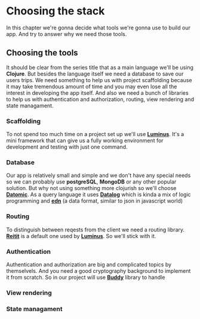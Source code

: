 # Choosing the stack

In this chapter we're gonna decide what tools we're gonna use to build our app. And try to answer why we need those tools. 

## Choosing the tools

It should be clear from the series title that as a main language we'll be using **Clojure**. But besides the language itself we need a database to save our users trips. We need something to help us with project scaffolding because it may take tremendous amount of time and you may even lose all the interest in developing the app itself. And also we need a bunch of libraries to help us with authentication and authorization, routing, view rendering and state managament. 

### Scaffolding

To not spend too much time on a project set up we'll use [**Luminus**][luminus]. It's a mini framework that can give us a fully working environment for development and testing with just one command.

### Database 

Our app is relatively small and simple and we don't have any special needs so we can probably use **postgreSQL**, **MongoDB** or any other popular solution. But why not using something more clojurish so we'll choose  [**Datomic**][datomic]. As a query language it uses [**Datalog**][datalog] which is kinda a mix of logic programming and [**edn**][edn] (a data format, similar to json in javascript world)

### Routing

To distinguish between reqests from the client we need a routing library. [**Reitit**][reitit] is a default one used by [**Luminus**][luminus]. So we'll stick with it.

### Authentication

Authentication and authorization are big and complicated topics by themselvels. And you need a good cryptography background to implement it from scratch. So in our project will use [**Buddy**][buddy] library to handle 

### View rendering 



### State managament


[datomic]: https://docs.datomic.com/on-prem/getting-started/brief-overview.html
[datalog]: http://www.learndatalogtoday.org/
[edn]: https://github.com/edn-format/edn
[luminus]: http://www.luminusweb.net/
[reitit]: https://metosin.github.io/reitit/
[buddy]: https://github.com/funcool/buddy
<!--stackedit_data:
eyJoaXN0b3J5IjpbLTU3NTY5NjQ0LC0xMzA0NDU2NTA0LC01Nj
U3ODY2MCw1OTcyODEyODgsLTk3MjY4OTI5MiwtMTUzMDc0MTA1
NywxODY3OTEyMzg3LDcxMDU2MzYzNywyMDc3OTc4MDA5LDU4NT
cwNzM1OCwyMTM5NDU0ODc0LDMyMjM5OTcwMiwtMTQ0NTg1NjQ4
MCwtNDgxNDE5MTQ4LDEyMjM2ODA4NDQsLTQzMjk5NDE2MiwtMT
Q2MzcwMDQ3MywtMTM0MTc4OTc3NF19
-->